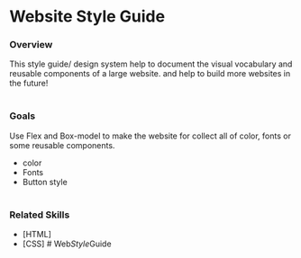 # Website Style Guide 


### Overview
This style guide/ design system help to document the visual vocabulary and reusable components of a large website.
and help to build more websites in the future!
\
&nbsp;

### Goals
Use Flex and Box-model to make the website for collect all of color, fonts or some reusable components.
- color
- Fonts
- Button style
\
&nbsp;

### Related Skills
- [HTML]
- [CSS]
#   W e b _ S t y l e _ G u i d e 
 
 